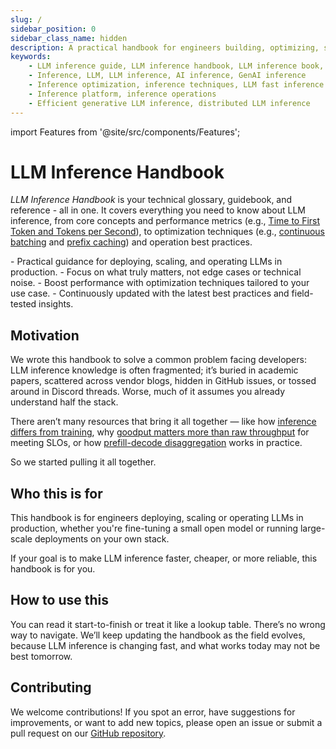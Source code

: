 ```yaml
---
slug: /
sidebar_position: 0
sidebar_class_name: hidden
description: A practical handbook for engineers building, optimizing, scaling and operating LLM inference systems in production.
keywords:
    - LLM inference guide, LLM inference handbook, LLM inference book, LLM inference best practices
    - Inference, LLM, LLM inference, AI inference, GenAI inference
    - Inference optimization, inference techniques, LLM fast inference
    - Inference platform, inference operations
    - Efficient generative LLM inference, distributed LLM inference
---
```


import Features from '@site/src/components/Features';

# LLM Inference Handbook

_LLM Inference Handbook_ is your technical glossary, guidebook, and reference - all in one. It covers everything you need to know about LLM inference, from core concepts and performance metrics (e.g., [Time to First Token and Tokens per Second](/inference-optimization/llm-inference-metrics)), to optimization techniques (e.g., [continuous batching](/inference-optimization/static-dynamic-continuous-batching) and [prefix caching](/inference-optimization/prefix-caching)) and operation best practices.

<Features>
  - Practical guidance for deploying, scaling, and operating LLMs in production.
  - Focus on what truly matters, not edge cases or technical noise.
  - Boost performance with optimization techniques tailored to your use case.
  - Continuously updated with the latest best practices and field-tested insights.
</Features>

## Motivation

We wrote this handbook to solve a common problem facing developers: LLM inference knowledge is often fragmented; it’s buried in academic papers, scattered across vendor blogs, hidden in GitHub issues, or tossed around in Discord threads. Worse, much of it assumes you already understand half the stack.

There aren’t many resources that bring it all together — like how [inference differs from training](/llm-inference-basics/training-inference-differences), why [goodput matters more than raw throughput](/inference-optimization/llm-inference-metrics#goodput) for meeting SLOs, or how [prefill-decode disaggregation](/inference-optimization/prefill-decode-disaggregation) works in practice.

So we started pulling it all together.

## Who this is for

This handbook is for engineers deploying, scaling or operating LLMs in production, whether you're fine-tuning a small open model or running large-scale deployments on your own stack.

If your goal is to make LLM inference faster, cheaper, or more reliable, this handbook is for you.

## How to use this

You can read it start-to-finish or treat it like a lookup table. There’s no wrong way to navigate. We’ll keep updating the handbook as the field evolves, because LLM inference is changing fast, and what works today may not be best tomorrow.

## Contributing

We welcome contributions! If you spot an error, have suggestions for improvements, or want to add new topics, please open an issue or submit a pull request on our [GitHub repository](https://github.com/bentoml/llm-inference-handbook).